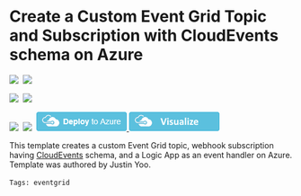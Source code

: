 # Create a Custom Event Grid Topic and Subscription with CloudEvents schema on Azure

<IMG SRC="https://azbotstorage.blob.core.windows.net/badges/101-event-grid-cloudevents/PublicLastTestDate.svg" />&nbsp;
<IMG SRC="https://azbotstorage.blob.core.windows.net/badges/101-event-grid-cloudevents/PublicDeployment.svg" />&nbsp;

<IMG SRC="https://azbotstorage.blob.core.windows.net/badges/101-event-grid-cloudevents/FairfaxLastTestDate.svg" />&nbsp;
<IMG SRC="https://azbotstorage.blob.core.windows.net/badges/101-event-grid-cloudevents/FairfaxDeployment.svg" />&nbsp;

<IMG SRC="https://azbotstorage.blob.core.windows.net/badges/101-event-grid-cloudevents/BestPracticeResult.svg" />&nbsp;
<IMG SRC="https://azbotstorage.blob.core.windows.net/badges/101-event-grid-cloudevents/CredScanResult.svg" />&nbsp;
<a href="https://portal.azure.com/#create/Microsoft.Template/uri/https%3A%2F%2Fraw.githubusercontent.com%2FAzure%2Fazure-quickstart-templates%2Fmaster%2F101-event-grid-cloudevents%2Fazuredeploy.json" target="_blank">
    <img src="https://raw.githubusercontent.com/Azure/azure-quickstart-templates/master/1-CONTRIBUTION-GUIDE/images/deploytoazure.png"/>
</a>
<a href="http://armviz.io/#/?load=https%3A%2F%2Fraw.githubusercontent.com%2FAzure%2Fazure-quickstart-templates%2Fmaster%2F101-event-grid-cloudevents%2Fazuredeploy.json" target="_blank">
    <img src="https://raw.githubusercontent.com/Azure/azure-quickstart-templates/master/1-CONTRIBUTION-GUIDE/images/visualizebutton.png"/>
</a>

This template creates a custom Event Grid topic, webhook subscription having [CloudEvents](https://cloudevents.io) schema, and a Logic App as an event handler on Azure. Template was authored by Justin Yoo.

`Tags: eventgrid`
